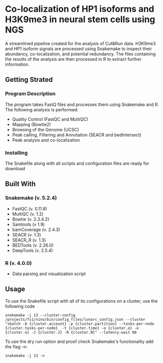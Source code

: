 # Co-localization of HP1 isoforms and H3K9me3 in neural stem cells using NGS 

A streamlined pipeline created for the analysis of Cut&Run data. H3K9me3 and HP1 isoform signals are processed using Snakemake to inspect their abundancy, co-localization, and potential redundancy. The files containing the results of the analysis are then processed in R to extract further information.

## Getting Strated

### Program Description

The program takes FastQ files and processes them using Snakemake and R. The following analysis is performed:

* Quality Control (FastQC and MultiQC)
* Mapping (Bowtie2)
* Browsing of the Genome (UCSC)
* Peak calling, Filtering and Annotation (SEACR and bedIntersect)
* Peak analysis and co-localization

### Installing

The Snakefile along with all scripts and configuration files are ready for download 

## Built With

### Snakemake (v. 5.2.4)

* FastQC (v. 0.11.8)
* MultiQC (v. 1.2)
* Bowtie (v. 2.3.4.2)
* Samtools (v 1.9)
* bamCoverage (v. 2.4.3)
* SEACR (v. 1.3)
* SEACR_R (v. 1.3) 
* BEDTools (v. 2.26.0)
* DeepTools (v. 2.5.4)
  
### R (v. 4.0.0)
* Data parsing and visualization script

## Usage

To use the Snakefile script with all of its configurations on a cluster, use the following code
```
snakemake -j 13 --cluster-config /projects/fs1/nino/bin/config_files/lunarc_config.json --cluster "sbatch -A {cluster.account} -p {cluster.partition} --tasks-per-node {cluster.tasks-per-node}  -t {cluster.time} -o {cluster.o} -e {cluster.e} -J {cluster.J} -N {cluster.N}" --latency-wait 60
```
To use the dry run option and proof check Snakemake's functionality add the flag -n:
```
snakemake -j 13 -n
```
